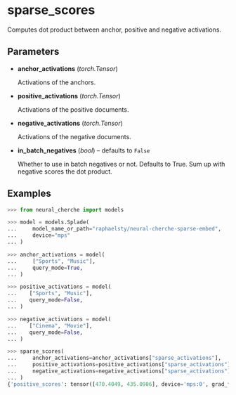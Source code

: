 # sparse_scores

Computes dot product between anchor, positive and negative activations.



## Parameters

- **anchor_activations** (*torch.Tensor*)

    Activations of the anchors.

- **positive_activations** (*torch.Tensor*)

    Activations of the positive documents.

- **negative_activations** (*torch.Tensor*)

    Activations of the negative documents.

- **in_batch_negatives** (*bool*) – defaults to `False`

    Whether to use in batch negatives or not. Defaults to True. Sum up with negative scores the dot product.



## Examples

```python
>>> from neural_cherche import models

>>> model = models.Splade(
...     model_name_or_path="raphaelsty/neural-cherche-sparse-embed",
...     device="mps"
... )

>>> anchor_activations = model(
...     ["Sports", "Music"],
...     query_mode=True,
... )

>>> positive_activations = model(
...    ["Sports", "Music"],
...    query_mode=False,
... )

>>> negative_activations = model(
...    ["Cinema", "Movie"],
...    query_mode=False,
... )

>>> sparse_scores(
...     anchor_activations=anchor_activations["sparse_activations"],
...     positive_activations=positive_activations["sparse_activations"],
...     negative_activations=negative_activations["sparse_activations"],
... )
{'positive_scores': tensor([470.4049, 435.0986], device='mps:0', grad_fn=<SumBackward1>), 'negative_scores': tensor([301.5698, 353.6218], device='mps:0', grad_fn=<SumBackward1>)}
```

